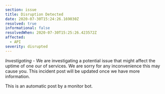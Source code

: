```yaml
---
section: issue
title: Disruption Detected
date: 2020-07-30T15:24:26.169030Z
resolved: true
informational: false
resolvedWhen: 2020-07-30T15:25:26.423572Z
affected:
  - API
severity: disrupted
---
```

*Investigating* - We are investigating a potential issue that might affect the uptime of one our of services. We are sorry for any inconvenience this may cause you. This incident post will be updated once we have more information.

This is an automatic post by a monitor bot.
        